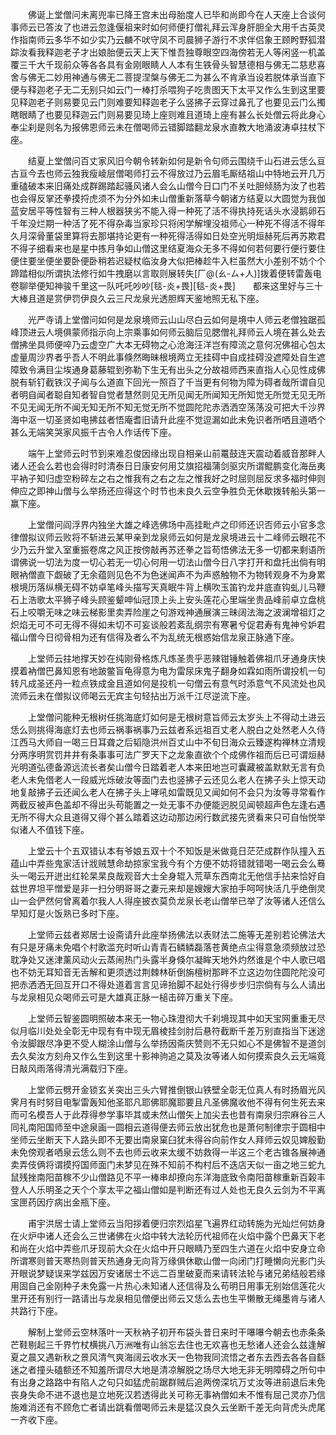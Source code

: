 <!-- { "loadSidebar": true } -->
　　佛诞上堂僧问未离兜率已降王宫未出母胎度人已毕和尚即今在人天座上合谈何事师云已答汝了也进云忽逢偃祖来时如何师便打僧礼拜云浑身肝胆全大用千古英灵作指南师云多华不如少实乃云麟不吠守凤不司晨狮子游行不求伴侣象王顾盻野狐潜踪汝看我释迦老子才出娘胎便云天上天下惟吾独尊眼空四海傍若无人等闲竖一机盖覆三千大千现前众等各各具有金刚眼睛人人本有生铁骨头智慧德相与佛无二慈悲喜舍与佛无二妙用神通与佛无二菩提涅槃与佛无二为甚么不肯承当设若脱体承当直下便与释迦老子无二无别只如云门一棒打杀喂狗子吃贵图天下太平又作么生到这里要见释迦老子则易要见云门则难要知释迦老子么竖拂子云穿过鼻孔了也要见云门么擉瞎眼睛了也要见释迦云门则易要见琦上座则难且道琦上座有甚么长处僧云将此身心奉尘刹是则名为报佛恩师云未在僧喝师云错脚踏翻龙泉水直教大地涌波涛卓拄杖下座。

　　结夏上堂僧问百丈家风旧今朝令转新如何是新令句师云围绕千山石进云恁么亘古亘今去也师云独我瘦崚层僧喝师打云不得放过乃云眉毛厮结祖山中特地云开几万重磕破本来旧痛处成群踢踏起骚风诸人会么山僧今日口门不关吐胆倾肠为汝了也若也会得反掌还拳摸捋虎须不为分外如未山僧重新落草今朝诸方结夏以大圆觉为我伽蓝安居平等性智有三种人根器狭劣不能入得一种死了活不得执持死话头水浸鹅卵石千年没烂期一种活了死不得杂毒当家珍只将闲学解埋没祖师心一种死不得活不得年久月深骨董袋里算将去那堪持论更有一种死得活得如日处空光明烜赫死后再苏欺君不得子细看来也是星中拣月争如山僧这里结夏海众无多不得如何若何要行便行要住便住要坐便坐要卧便卧稍若迟疑杖临汝身大似把棒趁牛入栏虽然大小差别不妨个个蹄踏相似所谓执法修行如牛拽磨以言取则展转失[厂@(ㄠ-ㄙ+人)]拨着便转雷轰电卷聊举便知神骏千里这一队吒吒吵吵[毯-炎+畏][毯-炎+畏]　　都来这里好与三十大棒且道是赏伊罚伊良久云三尺龙泉光透胆辉天鉴地照无私下座。

　　光严寺请上堂僧问如何是龙泉境师云山山尽白云如何是境中人师云老僧独踞孤峰顶进云人境俱蒙师指示向上宗乘事如何师云脑后见腮僧礼拜师云人境在甚么处去僧拂坐具师便啐乃云虚空广大本无碍物之心沧海汪洋岂有障流之意何况佛祖心包太虚量周沙界者乎吾人不明此事倏然晦昧根境两立无挂碍中自成挂碍没遮障处自生遮障致令满目尘埃通身葛藤辊到弥勒下生无有出头之分故祖师西来直指人心见性成佛脱有斩钉截铁汉子闻与么道直下回光一照百了千当更有何物为障为碍者哉所谓自见者明自闻者聪自知者智自觉者慧然则见无所见闻无所闻知无所知觉无所觉无见无所不见无闻无所不闻无知无所不知无觉无所不觉圆陀陀赤洒洒空荡荡没可把大千沙界海中沤一切圣贤如电拂兹者悟庵耆旧请升此座不觉逗漏如此未免识者所哂且道哂个甚么无端笑哭家风振千古令人作话传下座。

　　端午上堂师云时节到来难忍俊因缘出现自相亲山前鼍鼓连天震动着威音那畔人诸人还会么若也会得时时清泰日日康安何用艾旗招福蒲剑驱灾所谓鲲鹏变化海岳夷平衲子知归虚空粉碎左之右之惟我有之右之左之惟我好之时屈则屈反求多福时伸则伸应之即神山僧与么举扬还应得这个时节也未良久云空争胜负无休歇拨转船头第一赢下座。

　　上堂僧问阎浮界内独坐大雄之峰选佛场中高挂毗卢之印师还识否师云小官多念律僧拟议师云败将不斩进云某甲亲到龙泉师云如何是龙泉境进云十二峰师云眼花不少乃云升堂入室重振卷席之风正按傍敲再苏还拳之旨苟悟佛法无多一切都来剩语所谓佛说一切法为度一切心若无一切心何用一切法山僧今日八字打开和盘托出倘有明眼衲僧直下觑破了无余蕴则见色不为色迷闻声不为声惑触物不为物转观身不为身累根境历落纵横无碍不妨卓笔峰头描写天真眠牛背上横吹玉笛钓龙井底直钩虬儿马鞭石上浩歌太平狮子峰头顾鉴颦呻仙冠顶上头上安头莲花心里端坐贵品峰前卓立盘桃石上咬嚼无味之味云梯影里卖弄险崖之句游戏神通展演三昧阔法海之波澜增祖灯之炽焰无可不可无得不得如未切不可妄谈般若紊乱纲宗有寒暑兮促君寿有鬼神兮妒君福山僧今日彻骨相为还有信得及者么不为乱统无根惑始信龙泉正脉通下座。

　　上堂师云拄地撑天妙在纯刚骨格炼凡炼圣贵乎恶辣钳锤触着佛祖爪牙通身庆快摸着衲僧巴鼻知恩有地跛鳖盲龟得意为电为雷尿床鬼子翻身如霖如雨所谓投机一句转凡成圣还丹一粒点铁成金且道如何是投机一句僧云有意气时添意气不风流处也风流师云未在僧拟议师喝云无宾主句轻拈出万派千江尽逆流下座。

　　上堂僧问能种无根树任挑海底灯如何是无根树意旨师云太岁头上不得动土进云恁么则挑得海底灯去也师云祸事祸事乃云兹者系远祖百丈老人脱白之处然老人久侍江西马大师自一喝三日耳聋之后韬隐洪州百丈山中不旬日海众云臻遂构禅林立清规分两序明赏罚井井有条事事可法广罗天下之龙象直欲个个成佛作祖而后已可谓烜赫光明道弘德备源远流长者矣山僧今日踏着老人本来田地岂可囊藏被盖默默无言有负老人未免借老人一段威光烁破汝等面门去也竖拂子云还见么老人在拂子头上惊天动地复敲拂子云还闻么老人在拂子头上哮吼如雷既见又闻如何不会只为汝等寻常看作两截反被声色盖却不得出头苟能置之一处无事不办便能迥脱见闻顿超声色左逢右遇无所不得大众且道得又得个甚么踏着这边动那边闲行数武接先贤看来只可自怡悦举似诸人不值钱下座。

　　上堂云十个五双错认本有爷娘五双十个不知饭是米做竟日茫茫成群作队撞入五蕴山中弄些鬼家活计戕贼慧命劫掠家宝我今有个方便不妨将错就错喝一喝云会么蓦头一喝云开迸出红轮杲杲良哉观音大士全身辊入荒草东西南北无他信手拈来恰好自兹世界坦平憎爱是非一扫分明哥哥之妻元来却是嫂嫂大家拍手呵呵快活几乎绝倒灵山一会俨然何曾离着尔我人人得座披衣莫负龙泉长老山僧举已举了汝等诸人还信么早知灯是火饭熟已多时下座。

　　上堂师云兹者郑居士设斋请升此座举扬佛法以表财法二施等无差别若论佛法大有只是牙痛未免唱个村歌滥充时听山青青石鳞鳞磊落苍黄绝点尘得意急须频放过恐耽净处又迷津薰风动火云蒸闹热门头露半身倏尔凝眸天地外灼然谁是个中人歌已唱也不妨无耳知音无舌解和更须透过荆棘林斫倒旃檀树那畔不立这边勿住圆陀陀没可把赤洒洒无回互开口不得处道着言言见谛抬脚不起处行得步步归宗倘有与么人请出与龙泉相见众喝师云可是大雄真正脉一槌击碎万重关下座。

　　上堂师云智鉴圆明照破本来无一物心珠澄彻大千刹境现其中如天宝网重重无尽似月临川处处全彰无中现有有中现无眉棱挂剑肘后悬符截断千差万别直指当下迷途令汝脚跟尽净更不受人糊涂山僧与么举扬因斋庆赞则不无只如心不是佛智不是道剑去久矣汝方刻舟又作么生到这里十影神驹追之莫及汝等诸人如何摸索良久云无端竟日敲风雨落得清光满载归下座。

　　上堂师云劈开金锁玄关突出三头六臂推倒银山铁壁全彰无位真人有时扬眉光风霁月有时努目电掣雷轰知他圣耶凡耶佛耶魔耶要且凡圣佛魔收他不得有何生死去来而可名模吾人于此荐得参学事毕其或未然山僧矢上加尖去也昔有南泉归宗麻谷三人同礼南阳国师至中途泉画一圆相云道得便去师云放出犹危也是萧何制律宗于圆相中坐师云坐断天下人路头即不无要出南泉窠臼犹未得谷向前作女人拜师云奴见婢殷勤未免傍观者哂泉云恁么则不去也师云收来太缓不妨救得一半这三个老古锥各展神通卖弄伎俩将谓摸捋国师面门未梦见在殊不知前不构村后不迭店天似一亩之地三蛇九鼠残挫南阳苗稼不少山僧路见不平一棒串却撩向东洋海底致令南阳苗稼重新百榖丰登人人乐明圣之天个个享太平之福山僧如是判断还有过人处也无良久云剑为不平离宝匣药因疗病出金瓶下座。

　　甫宇洪居士请上堂师云当阳拶着便归宗烈焰星飞遍界红动转施为光灿烂何妨身在火炉中诸人还会么三世诸佛在火焰中转大法轮历代祖师在火焰中露个巴鼻天下老和尚在火焰中弄些爪牙现前大众在火焰中开只眼睛乃至四生六道在火焰中安身立命所谓寒则普天寒热则普天热通身无向背万缘俱休歇山僧一向闭门打睡懒向光影门头开眼说梦疑误来学兹因万安诸居士不远二百里破夏而来请转法轮与诸兄弟结般若缘用固自己金刚种子未免露一片热心未知诸人还信得及么苟明日用事无别始信莲花火里开还有别行一路请出与龙泉相见僧便出师云又恁么去也生平懒散无绳墨肯与诸人共路行下座。

　　解制上堂师云空林落叶一天秋衲子初开布袋头昔日来时干嚗嚗今朝去也赤条条芒鞋剔起三千界竹杖横挑八万洲唯有山翁忘去住也无欢喜也无愁诸人还会么兹逢解夏之晨又遇新秋之景风清气爽海阔云收水天一色物我同流悟之者东去西去各各自繇迷之者撞头磕额还不知羞所谓尽大地是清凉解脱之场尽大地无非无明障碍之所句中有出身之路路中有陷人之句只如猛虎前踞群贼后追两傍深坑万丈汝等进前退后未免丧身失命不进不退也是立地死汉若透得此关可称无事衲僧如未不惟有屈己灵亦乃信施难消还有不顾危亡者请出跳看僧喝师云未是猛汉良久云坐断千差无向背虎头虎尾一齐收下座。


